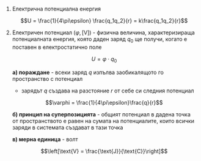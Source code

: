 1. Електрична потенциална енергия
	
	$$U = \frac{1}{4\pi\epsilon} \frac{q_1q_2}{r} = k\frac{q_1q_2}{r}$$

2. Електричен потенциал ($\varphi, [\text{V}]$) - физична величина, характеризираща потенциалната енергия, която даден заряд $q_0$ ще получи, когато е поставен в електростатично поле
	
	$$U = \varphi\cdot q_0 $$
	
	**а) пораждане** - всеки заряд $q$ изпълва заобикалящото го пространство с потенциал
	- зарядът $q$ създава на разстояние $r$ от себе си следния потенциал
	
	$$\varphi = \frac{1}{4\pi\epsilon}\frac{q}{r}$$
	
	**б) принцип на суперпозицията** - общият потенциал в дадена точка от пространството е равен на сумата на потенциалите, които всички заряди в системата създават в тази точка
	
	**в) мерна единица** - волт
	
	$$\left[\text{V} = \frac{\text{J}}{\text{C}}\right]$$